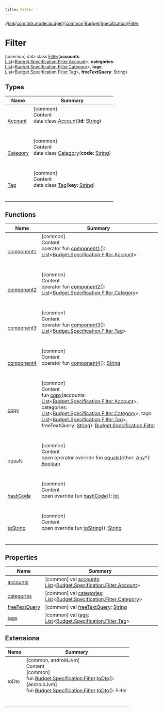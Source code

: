 ```yaml
---
title: Filter -
---
```

//[link](../../../../index.md)/[com.tink.model.budget](../../../index.md)/[[common]Budget](../../index.md)/[Specification](../index.md)/[Filter](index.md)



# Filter  
 [common] data class [Filter](index.md)(**accounts**: [List](https://kotlinlang.org/api/latest/jvm/stdlib/kotlin.collections/-list/index.html)<[Budget.Specification.Filter.Account](-account/index.md)>, **categories**: [List](https://kotlinlang.org/api/latest/jvm/stdlib/kotlin.collections/-list/index.html)<[Budget.Specification.Filter.Category](-category/index.md)>, **tags**: [List](https://kotlinlang.org/api/latest/jvm/stdlib/kotlin.collections/-list/index.html)<[Budget.Specification.Filter.Tag](-tag/index.md)>, **freeTextQuery**: [String](https://kotlinlang.org/api/latest/jvm/stdlib/kotlin/-string/index.html))   


## Types  
  
|  Name|  Summary| 
|---|---|
| <a name="com.tink.model.budget/Budget.Specification.Filter.Account///PointingToDeclaration/"></a>[Account](-account/index.md)| <a name="com.tink.model.budget/Budget.Specification.Filter.Account///PointingToDeclaration/"></a>[common]  <br>Content  <br>data class [Account](-account/index.md)(**id**: [String](https://kotlinlang.org/api/latest/jvm/stdlib/kotlin/-string/index.html))  <br><br><br>
| <a name="com.tink.model.budget/Budget.Specification.Filter.Category///PointingToDeclaration/"></a>[Category](-category/index.md)| <a name="com.tink.model.budget/Budget.Specification.Filter.Category///PointingToDeclaration/"></a>[common]  <br>Content  <br>data class [Category](-category/index.md)(**code**: [String](https://kotlinlang.org/api/latest/jvm/stdlib/kotlin/-string/index.html))  <br><br><br>
| <a name="com.tink.model.budget/Budget.Specification.Filter.Tag///PointingToDeclaration/"></a>[Tag](-tag/index.md)| <a name="com.tink.model.budget/Budget.Specification.Filter.Tag///PointingToDeclaration/"></a>[common]  <br>Content  <br>data class [Tag](-tag/index.md)(**key**: [String](https://kotlinlang.org/api/latest/jvm/stdlib/kotlin/-string/index.html))  <br><br><br>


## Functions  
  
|  Name|  Summary| 
|---|---|
| <a name="com.tink.model.budget/Budget.Specification.Filter/component1/#/PointingToDeclaration/"></a>[component1](component1.md)| <a name="com.tink.model.budget/Budget.Specification.Filter/component1/#/PointingToDeclaration/"></a>[common]  <br>Content  <br>operator fun [component1](component1.md)(): [List](https://kotlinlang.org/api/latest/jvm/stdlib/kotlin.collections/-list/index.html)<[Budget.Specification.Filter.Account](-account/index.md)>  <br><br><br>
| <a name="com.tink.model.budget/Budget.Specification.Filter/component2/#/PointingToDeclaration/"></a>[component2](component2.md)| <a name="com.tink.model.budget/Budget.Specification.Filter/component2/#/PointingToDeclaration/"></a>[common]  <br>Content  <br>operator fun [component2](component2.md)(): [List](https://kotlinlang.org/api/latest/jvm/stdlib/kotlin.collections/-list/index.html)<[Budget.Specification.Filter.Category](-category/index.md)>  <br><br><br>
| <a name="com.tink.model.budget/Budget.Specification.Filter/component3/#/PointingToDeclaration/"></a>[component3](component3.md)| <a name="com.tink.model.budget/Budget.Specification.Filter/component3/#/PointingToDeclaration/"></a>[common]  <br>Content  <br>operator fun [component3](component3.md)(): [List](https://kotlinlang.org/api/latest/jvm/stdlib/kotlin.collections/-list/index.html)<[Budget.Specification.Filter.Tag](-tag/index.md)>  <br><br><br>
| <a name="com.tink.model.budget/Budget.Specification.Filter/component4/#/PointingToDeclaration/"></a>[component4](component4.md)| <a name="com.tink.model.budget/Budget.Specification.Filter/component4/#/PointingToDeclaration/"></a>[common]  <br>Content  <br>operator fun [component4](component4.md)(): [String](https://kotlinlang.org/api/latest/jvm/stdlib/kotlin/-string/index.html)  <br><br><br>
| <a name="com.tink.model.budget/Budget.Specification.Filter/copy/#kotlin.collections.List[com.tink.model.budget.Budget.Specification.Filter.Account]#kotlin.collections.List[com.tink.model.budget.Budget.Specification.Filter.Category]#kotlin.collections.List[com.tink.model.budget.Budget.Specification.Filter.Tag]#kotlin.String/PointingToDeclaration/"></a>[copy](copy.md)| <a name="com.tink.model.budget/Budget.Specification.Filter/copy/#kotlin.collections.List[com.tink.model.budget.Budget.Specification.Filter.Account]#kotlin.collections.List[com.tink.model.budget.Budget.Specification.Filter.Category]#kotlin.collections.List[com.tink.model.budget.Budget.Specification.Filter.Tag]#kotlin.String/PointingToDeclaration/"></a>[common]  <br>Content  <br>fun [copy](copy.md)(accounts: [List](https://kotlinlang.org/api/latest/jvm/stdlib/kotlin.collections/-list/index.html)<[Budget.Specification.Filter.Account](-account/index.md)>, categories: [List](https://kotlinlang.org/api/latest/jvm/stdlib/kotlin.collections/-list/index.html)<[Budget.Specification.Filter.Category](-category/index.md)>, tags: [List](https://kotlinlang.org/api/latest/jvm/stdlib/kotlin.collections/-list/index.html)<[Budget.Specification.Filter.Tag](-tag/index.md)>, freeTextQuery: [String](https://kotlinlang.org/api/latest/jvm/stdlib/kotlin/-string/index.html)): [Budget.Specification.Filter](index.md)  <br><br><br>
| <a name="kotlin/Any/equals/#kotlin.Any?/PointingToDeclaration/"></a>[equals](../../../../com.tink.service.user/[common]-user-profile-service-impl/index.md#%5Bkotlin%2FAny%2Fequals%2F%23kotlin.Any%3F%2FPointingToDeclaration%2F%5D%2FFunctions%2F1647702525)| <a name="kotlin/Any/equals/#kotlin.Any?/PointingToDeclaration/"></a>[common]  <br>Content  <br>open operator override fun [equals](../../../../com.tink.service.user/[common]-user-profile-service-impl/index.md#%5Bkotlin%2FAny%2Fequals%2F%23kotlin.Any%3F%2FPointingToDeclaration%2F%5D%2FFunctions%2F1647702525)(other: [Any](https://kotlinlang.org/api/latest/jvm/stdlib/kotlin/-any/index.html)?): [Boolean](https://kotlinlang.org/api/latest/jvm/stdlib/kotlin/-boolean/index.html)  <br><br><br>
| <a name="kotlin/Any/hashCode/#/PointingToDeclaration/"></a>[hashCode](../../../../com.tink.service.user/[common]-user-profile-service-impl/index.md#%5Bkotlin%2FAny%2FhashCode%2F%23%2FPointingToDeclaration%2F%5D%2FFunctions%2F1647702525)| <a name="kotlin/Any/hashCode/#/PointingToDeclaration/"></a>[common]  <br>Content  <br>open override fun [hashCode](../../../../com.tink.service.user/[common]-user-profile-service-impl/index.md#%5Bkotlin%2FAny%2FhashCode%2F%23%2FPointingToDeclaration%2F%5D%2FFunctions%2F1647702525)(): [Int](https://kotlinlang.org/api/latest/jvm/stdlib/kotlin/-int/index.html)  <br><br><br>
| <a name="kotlin/Any/toString/#/PointingToDeclaration/"></a>[toString](../../../../com.tink.service.user/[common]-user-profile-service-impl/index.md#%5Bkotlin%2FAny%2FtoString%2F%23%2FPointingToDeclaration%2F%5D%2FFunctions%2F1647702525)| <a name="kotlin/Any/toString/#/PointingToDeclaration/"></a>[common]  <br>Content  <br>open override fun [toString](../../../../com.tink.service.user/[common]-user-profile-service-impl/index.md#%5Bkotlin%2FAny%2FtoString%2F%23%2FPointingToDeclaration%2F%5D%2FFunctions%2F1647702525)(): [String](https://kotlinlang.org/api/latest/jvm/stdlib/kotlin/-string/index.html)  <br><br><br>


## Properties  
  
|  Name|  Summary| 
|---|---|
| <a name="com.tink.model.budget/Budget.Specification.Filter/accounts/#/PointingToDeclaration/"></a>[accounts](accounts.md)| <a name="com.tink.model.budget/Budget.Specification.Filter/accounts/#/PointingToDeclaration/"></a> [common] val [accounts](accounts.md): [List](https://kotlinlang.org/api/latest/jvm/stdlib/kotlin.collections/-list/index.html)<[Budget.Specification.Filter.Account](-account/index.md)>   <br>
| <a name="com.tink.model.budget/Budget.Specification.Filter/categories/#/PointingToDeclaration/"></a>[categories](categories.md)| <a name="com.tink.model.budget/Budget.Specification.Filter/categories/#/PointingToDeclaration/"></a> [common] val [categories](categories.md): [List](https://kotlinlang.org/api/latest/jvm/stdlib/kotlin.collections/-list/index.html)<[Budget.Specification.Filter.Category](-category/index.md)>   <br>
| <a name="com.tink.model.budget/Budget.Specification.Filter/freeTextQuery/#/PointingToDeclaration/"></a>[freeTextQuery](free-text-query.md)| <a name="com.tink.model.budget/Budget.Specification.Filter/freeTextQuery/#/PointingToDeclaration/"></a> [common] val [freeTextQuery](free-text-query.md): [String](https://kotlinlang.org/api/latest/jvm/stdlib/kotlin/-string/index.html)   <br>
| <a name="com.tink.model.budget/Budget.Specification.Filter/tags/#/PointingToDeclaration/"></a>[tags](tags.md)| <a name="com.tink.model.budget/Budget.Specification.Filter/tags/#/PointingToDeclaration/"></a> [common] val [tags](tags.md): [List](https://kotlinlang.org/api/latest/jvm/stdlib/kotlin.collections/-list/index.html)<[Budget.Specification.Filter.Tag](-tag/index.md)>   <br>


## Extensions  
  
|  Name|  Summary| 
|---|---|
| <a name="com.tink.service.budget//toDto/com.tink.model.budget.Budget.Specification.Filter#/PointingToDeclaration/"></a>toDto| <a name="com.tink.service.budget//toDto/com.tink.model.budget.Budget.Specification.Filter#/PointingToDeclaration/"></a>[common, androidJvm]  <br>Content  <br>[common]  <br>fun [Budget.Specification.Filter](index.md).[toDto](../../../../com.tink.service.budget/[common]to-dto.md)(): <ERROR CLASS>  <br>[androidJvm]  <br>fun [Budget.Specification.Filter](../../../[android-jvm]-budget/-specification/-filter/index.md).[toDto](../../../../com.tink.service.budget/[android-jvm]to-dto.md)(): Filter  <br><br><br>

